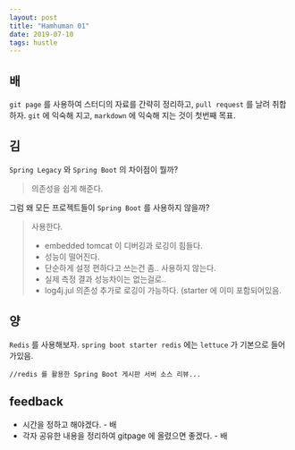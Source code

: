 ```yaml
---
layout: post
title: "Hamhuman 01"
date: 2019-07-10
tags: hustle
---
```

## 배
`git page` 를 사용하여 스터디의 자료를 간략히 정리하고,
`pull request` 를 날려 취합하자. `git` 에 익숙해 지고,
`markdown` 에 익숙해 지는 것이 첫번째 목표.

## 김
`Spring Legacy` 와 `Spring Boot` 의 차이점이 뭘까?
> 의존성을 쉽게 해준다.

그럼 왜 모든 프로젝트들이 `Spring Boot` 를 사용하지 않을까?
> 사용한다.
> - embedded tomcat 이 디버깅과 로깅이 힘들다.
> - 성능이 떨어진다.
> - 단순하게 설정 편하다고 쓰는건 좀..
> 사용하지 않는다.
> - 실제 측정 결과 성능차이는 없는걸로..
> - log4j.jul 의존성 추가로 로깅이 가능하다. (starter 에 이미 포함되어있음.

## 양
`Redis` 를 사용해보자.
`spring boot starter redis` 에는 `lettuce` 가 기본으로 들어가있음.
```
//redis 를 활용한 Spring Boot 게시판 서버 소스 리뷰...
```

## feedback
- 시간을 정하고 해야겠다. - 배
- 각자 공유한 내용을 정리하여 gitpage 에 올렸으면 좋겠다. - 배
